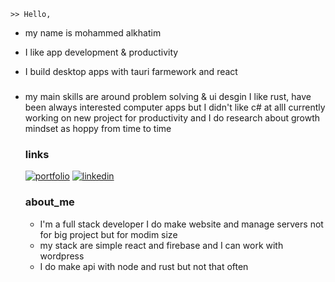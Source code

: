 
    >> Hello,
- my name is mohammed  alkhatim 
- I like app development & productivity
- I build desktop apps with tauri farmework and react 
    
    
    ### 
    
- my main skills are around problem solving & ui desgin  I like rust, have been always interested computer apps but I didn't like c# at allI currently working on new project for productivity and I do research about growth mindset as hoppy from time to time 
    ###  links
    [![portfolio](https://img.shields.io/badge/my_portfolio-000?style=for-the-badge&logo=ko-fi&logoColor=white)](https://mohamed-alkhatim.web.app/)
    [![linkedin](https://img.shields.io/badge/linkedin-0A66C2?style=for-the-badge&logo=linkedin&logoColor=white)](https://www.linkedin.com/in/mohmmed-alkhatm-3b5b49303/)

    ###  about_me
   - I'm a full stack developer I do make website and manage       servers not for big project but for modim size 
    - my stack are simple react and firebase and I can work with wordpress
    - I do make api with node and rust but not that often
    
